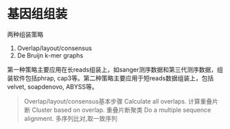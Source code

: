 # 基因组组装
两种组装策略  
   1. Overlap/layout/consensus
   2. De Bruijn k-mer graphs  

第一种策略主要应用在长reads组装上，如sanger测序数据和第三代测序数据，组装软件包括phrap, cap3等。第二种策略主要应用于短reads数据组装上，包括velvet, soapdenovo, ABYSS等。      
> Overlap/layout/consensus基本步骤
> Calculate all overlaps. 计算重叠片断
> Cluster based on overlap. 重叠片断聚类
> Do a multiple sequence alignment. 多序列比对,取一致序列

